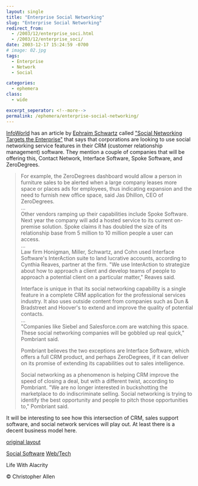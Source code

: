 ```yaml
---
layout: single
title: "Enterprise Social Networking"
slug: "Enterprise Social Networking"
redirect_from:
  - /2003/12/enterprise_soci.html
  - /2003/12/enterprise_soci/
date: 2003-12-17 15:24:59 -0700
# image: 02.jpg
tags: 
  - Enterprise
  - Network
  - Social

categories:
  - ephemera
class:
  - wide

excerpt_seperator: <!--more-->
permalink: /ephemera/enterprise-social-networking/
---
```


[InfoWorld](http://www.infoworld.com) has an article by [Ephraim Schwartz](https://web.archive.org/web/20061022084339/http://www.infoworld.com/archives/t.jsp?N=c&V=Reality%20Check&F=2003) called ["Social Networking Targets the Enterprise"](https://web.archive.org/web/20070127065211/http://www.infoworld.com/article/03/12/15/49NNsocial_1.html) that says that corporations are looking to use social networking service features in their CRM (customer relationship management) software. They mention a couple of companies that will be offering this, Contact Network, Interface Software, Spoke Software, and ZeroDegrees.

> For example, the ZeroDegrees dashboard would allow a person in furniture sales to be alerted when a large company leases more space or places ads for employees, thus indicating expansion and the need to furnish new office space, said Jas Dhillon, CEO of ZeroDegrees.  
> ...  
> Other vendors ramping up their capabilities include Spoke Software. Next year the company will add a hosted service to its current on-premise solution. Spoke claims it has doubled the size of its relationship base from 5 million to 10 million people a user can access.  
> ...  
> Law firm Honigman, Miller, Schwartz, and Cohn used Interface Software's InterAction suite to land lucrative accounts, according to Cynthia Reaves, partner at the firm. "We use InterAction to strategize about how to approach a client and develop teams of people to approach a potential client on a particular matter," Reaves said.
> 
> Interface is unique in that its social networking capability is a single feature in a complete CRM application for the professional services industry. It also uses outside content from companies such as Dun & Bradstreet and Hoover's to extend and improve the quality of potential contacts.  
> ...  
> "Companies like Siebel and Salesforce.com are watching this space. These social networking companies will be gobbled up real quick," Pombriant said.
> 
> Pombriant believes the two exceptions are Interface Software, which offers a full CRM product, and perhaps ZeroDegrees, if it can deliver on its promise of extending its capabilities out to sales intelligence.
> 
> Social networking as a phenomenon is helping CRM improve the speed of closing a deal, but with a different twist, according to Pombriant. "We are no longer interested in buckshotting the marketplace to do indiscriminate selling. Social networking is trying to identify the best opportunity and people to pitch those opportunities to," Pombriant said.

It will be interesting to see how this intersection of CRM, sales support software, and social network services will play out. At least there is a decent business model here.

[original layout](https://web.archive.org/web/20190225202356/https://www.lifewithalacrity.com/previous/2003/12/enterprise_soci.html)

[Social Software](/tags/social-software/) [Web/Tech](/tags/web/tech/)

Life With Alacrity

© Christopher Allen
